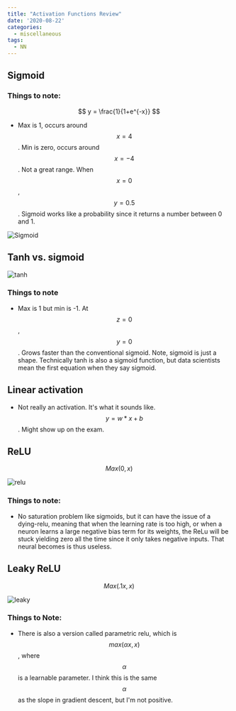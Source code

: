 ```yaml
---
title: "Activation Functions Review"
date: '2020-08-22'
categories:
  - miscellaneous
tags:
  - NN
---
```


## Sigmoid

### Things to note:

$$
y = \frac{1}{1+e^{-x}}
$$

- Max is 1, occurs around $$x=4$$. Min is zero, occurs around $$x=-4$$. Not a great range. When $$x=0$$, $$y=0.5$$. Sigmoid works like a probability since it returns a number between 0 and 1.

![Sigmoid](https://upload.wikimedia.org/wikipedia/commons/thumb/8/88/Logistic-curve.svg/1200px-Logistic-curve.svg.png)

## Tanh vs. sigmoid

![tanh](https://miro.medium.com/max/1190/1*f9erByySVjTjohfFdNkJYQ.jpeg)

### Things to note

- Max is 1 but min is -1. At $$z=0$$, $$y=0$$. Grows faster than the conventional sigmoid. Note, sigmoid is just a shape. Technically tanh is also a sigmoid function, but data scientists mean the first equation when they say sigmoid.

## Linear activation

- Not really an activation. It's what it sounds like. $$y=w*x + b$$. Might show up on the exam.

## ReLU

$$
Max(0,x)
$$

![relu](https://www.researchgate.net/profile/Muhammad_Hamdan9/publication/327435257/figure/fig4/AS:742898131812354@1554132125449/Activation-Functions-ReLU-Tanh-Sigmoid.ppm)

### Things to note:

- No saturation problem like sigmoids, but it can have the issue of a dying-relu, meaning that when the learning rate is too high, or when a neuron learns a large negative bias term for its weights, the ReLu will be stuck yielding zero all the time since it only takes negative inputs. That neural becomes is thus useless.

## Leaky ReLU

$$
Max(.1x, x)
$$

![leaky](https://i1.wp.com/clay-atlas.com/wp-content/uploads/2019/10/image-37.png?w=640&ssl=1)

### Things to Note:

- There is also a version called parametric relu, which is $$max(\alpha x,x)$$, where $$\alpha$$ is a learnable parameter. I think this is the same $$\alpha$$ as the slope in gradient descent, but I'm not positive.
